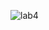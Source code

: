 ![lab4](https://github.com/dita-deb/VHDL_Labs/assets/153967732/b702129e-07a4-4098-b050-18de78605a5c)
